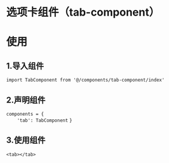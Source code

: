 
# 选项卡组件（tab-component）

# 使用
## 1.导入组件
`import TabComponent from '@/components/tab-component/index'`
## 2.声明组件
`components = {`  
`    'tab': TabComponent`
`}`
## 3.使用组件
`<tab></tab>`
